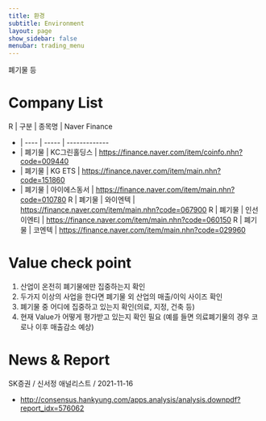 ```yaml
---
title: 환경
subtitle: Environment
layout: page
show_sidebar: false
menubar: trading_menu
---
```



폐기물 등


# Company List 

R | 구분 | 종목명 | Naver Finance 
- | ---- | ----- | -------------
- | 폐기물 | KC그린홀딩스 | https://finance.naver.com/item/coinfo.nhn?code=009440
- | 폐기물 | KG ETS | https://finance.naver.com/item/main.nhn?code=151860
- | 폐기물 | 아이에스동서 | https://finance.naver.com/item/main.nhn?code=010780
R | 폐기물 | 와이엔텍 | https://finance.naver.com/item/main.nhn?code=067900
R | 폐기물 | 인선이엔티 | https://finance.naver.com/item/main.nhn?code=060150
R | 폐기물 | 코엔텍 | https://finance.naver.com/item/main.nhn?code=029960

# Value check point 

1. 산업이 온전히 폐기물에만 집중하는지 확인
2. 두가지 이상의 사업을 한다면 폐기물 외 산업의 매출/이익 사이즈 확인
3. 폐기물 중 어디에 집중하고 있는지 확인(의료, 지정, 건축 등)
4. 현재 Value가 어떻게 평가받고 있는지 확인 필요 (예를 들면 의료폐기물의 경우 코로나 이후 매출감소 예상)

# News & Report

SK증권 / 신서정 애널리스트 / 2021-11-16
- http://consensus.hankyung.com/apps.analysis/analysis.downpdf?report_idx=576062
